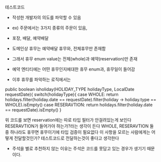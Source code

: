 테스트코드
- 작성한 개발자의 의도를 파악할 수 있음

- ex) 주문에서는 3가지 종류의 주문이 있음,
- 포장, 배달, 예약배달
- 도메인상 휴무는 예약배달 휴무와, 전체휴무만 존재함
- 그래서 휴무 enum value는 전체(whole)과 예약(reservation)만 존재
- 예약 엔티티에는 어떤 휴무인지에대한 휴무 enum과, 휴무일이 들어감
- 이후 휴무를 파악하는 로직에서는

public boolean isholiday(HOLIDAY_TYPE holidayType, LocalDate requestDate){
	switch(holidayType){
	case WHOLE:
		return holidays.filter(holiday.date == requestDate).filter(holiday -> holiday.type == WHOLE).isEmpty()
	case RESERAVTION:
		return holidays.filter(holiday.date == requestDate).isEmpty()
}	

위 코드를 보면 reservation에는 따로 타입 필터가 안걸려있는게 보인다
RESERAVTION가 들어가야 하는가?라는 생각이 든다
WHOLE, RESERAVTION 둘 중 하나라도 휴무면 휴무이기에 타입 검증이 필요없다
이 사항을 모르는 사람에게는 어떻게 전달할것인가?
테스트코드로 전달하는것이 좋다고 생각한다
- 주석을 별로 추천하지 않는 이유는 주석은 코드를 못담고 있는 경우가 생기기 때문이다.